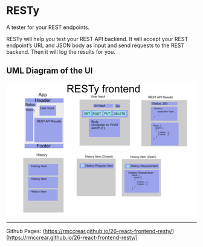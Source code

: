 # RESTy

A tester for your REST endpoints.

RESTy will help you test your REST API backend. It will accept your REST endpoint’s URL and JSON body as input and send requests to the REST backend. Then it will log the results for you.

## UML Diagram of the UI

![diagram of user interface](docs/images/diagram-of-ui.png)

--------------
Github Pages: (https://rmccrear.github.io/26-react-frontend-resty/)[https://rmccrear.github.io/26-react-frontend-resty/]
